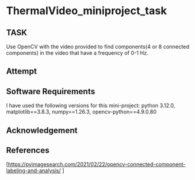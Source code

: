 # ThermalVideo_miniproject_task
## TASK
Use OpenCV with the video provided to find components(4 or 8 connected components) in the video that have a frequency of 0-1 Hz. 
## Attempt
## Software Requirements
I have used the following versions for this mini-project: python 3.12.0, matplotlib==3.8.3, numpy==1.26.3, opencv-python==4.9.0.80
## Acknowledgement
## References
[https://pyimagesearch.com/2021/02/22/opencv-connected-component-labeling-and-analysis/ ]
